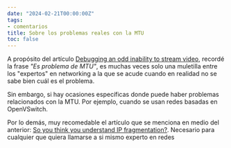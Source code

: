 ```yaml
---
date: "2024-02-21T00:00:00Z"
tags:
- comentarios
title: Sobre los problemas reales con la MTU
toc: false
---
```


A propósito del artículo [Debugging an odd inability to stream video](https://mjg59.dreamwidth.org/69343.html), recordé la frase *"Es problema de MTU"*, es muchas veces solo una muletilla entre los "expertos" en networking a la que se acude cuando en realidad no se sabe bien cuál es el problema. 

Sin embargo, si hay ocasiones específicas donde puede haber problemas relacionados con la MTU. Por ejemplo, cuando se usan redes basadas en OpenVSwitch.

Por lo demás, muy recomedable el artículo que se menciona en medio del anterior: [So you think you understand IP fragmentation?](https://lwn.net/Articles/960913/). Necesario para cualquier que quiera llamarse a si mismo experto en redes
